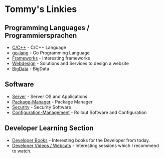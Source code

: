 # Tommy's Linkies

## Programming Languages / Programmiersprachen
* [C/C++](cpp.md) - C/C++ Language
* [go-lang](go-lang.md) - Go Programming Language
* [Frameworks](frameworks.md) - Interesting frameworks
* [Webdesign](webdesign.md) - Solutions and Services to design a website
* [BigData](bigdata.md) - BigData

## Software
* [Server](server.md) - Server OS and Applications
* [Package-Manager](package-manager.md) - Package Manager
* [Security](security.md) - Security Software
* [Configuration-Management](cm.md) - Rollout Software and Configuration

## Developer Learning Section
* [Developer Books](dev-books.md) - Interesting books for the Developer from today.
* [Developer Videos / Webcats](dev-videos.md) - Interesting sessions which I recommend to watch.
